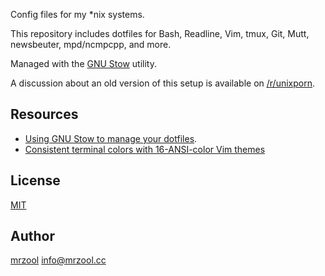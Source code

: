 Config files for my \*nix systems.

This repository includes dotfiles for Bash, Readline, Vim, tmux, Git, Mutt, newsbeuter, mpd/ncmpcpp, and more.

Managed with the [GNU Stow](https://www.gnu.org/software/stow/) utility.

A discussion about an old version of this setup is available on [/r/unixporn](https://www.reddit.com/r/unixporn/comments/3ddudy/os_x_vimtmux_setup/).

## Resources

- [Using GNU Stow to manage your dotfiles](http://brandon.invergo.net/news/2012-05-26-using-gnu-stow-to-manage-your-dotfiles.html).
- [Consistent terminal colors with 16-ANSI-color Vim themes](https://jeffkreeftmeijer.com/vim-16-color/)

## License

[MIT](https://opensource.org/licenses/MIT)

## Author

[mrzool](http://mrzool.cc) <info@mrzool.cc>
